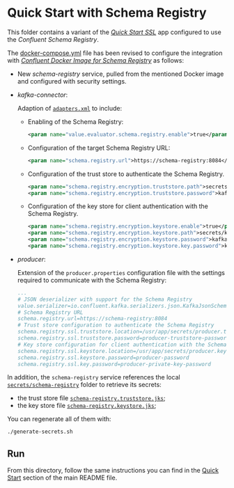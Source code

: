 # Quick Start with Schema Registry

This folder contains a variant of the [_Quick Start SSL_](../quickstart-ssl/README.md#quick-start-ssl) app configured to use the _Confluent Schema Registry_.

The [docker-compose.yml](docker-compose.yml) file has been revised to configure the integration with [_Confluent Docker Image for Schema Registry_](https://hub.docker.com/r/confluentinc/cp-schema-registry) as follows:

- New _schema-registry_ service, pulled from the mentioned Docker image and configured with security settings.
- _kafka-connector_:

  Adaption of [`adapters.xml`](./adapters.xml) to include:
  - Enabling of the Schema Registry:
    ```xml
    <param name="value.evaluator.schema.registry.enable">true</param>
    ```
  - Configuration of the target Schema Registry URL:
    ```xml
    <param name="schema.registry.url">https://schema-registry:8084</param>
    ```
  - Configuration of the trust store to authenticate the Schema Registry.
    ```xml
    <param name="schema.registry.encryption.truststore.path">secrets/kafka-connector.truststore.jks</param>
    <param name="schema.registry.encryption.truststore.password">kafka-connector-truststore-password</param>
    ```
  - Configuration of the key store for client authentication with the Schema Registry.
    ```xml
    <param name="schema.registry.encryption.keystore.enable">true</param>
    <param name="schema.registry.encryption.keystore.path">secrets/kafka-connector.keystore.jks</param>
    <param name="schema.registry.encryption.keystore.password">kafka-connector-password</param>
    <param name="schema.registry.encryption.keystore.key.password">kafka-connector-private-key-password</param>
    ```
- _producer_:

   Extension of the `producer.properties` configuration file with the settings required to communicate with the Schema Registry:
    
   ```yaml
   ...
   # JSON deserializer with support for the Schema Registry
   value.serializer=io.confluent.kafka.serializers.json.KafkaJsonSchemaSerializer
   # Schema Registry URL
   schema.registry.url=https://schema-registry:8084
   # Trust store configuration to authenticate the Schema Registry
   schema.registry.ssl.truststore.location=/usr/app/secrets/producer.truststore.jks
   schema.registry.ssl.truststore.password=producer-truststore-password
   # Key store configuration for client authentication with the Schema Registry
   schema.registry.ssl.keystore.location=/usr/app/secrets/producer.keystore.jks
   schema.registry.ssl.keystore.password=producer-password
   schema.registry.ssl.key.password=producer-private-key-password
   ```  

In addition, the `schema-registry` service references the local [`secrets/schema-registry`](../compose-templates/secrets/schema-registry/) folder to retrieve its secrets:

- the trust store file [`schema-registry.truststore.jks`](../compose-templates/secrets/schema-registry/schema-registry.truststore.jks);
- the key store file [`schema-registry.keystore.jks`](../compose-templates/secrets/schema-registry/schema-registry.keystore.jks);

You can regenerate all of them with:

```sh
./generate-secrets.sh
```

## Run

From this directory, follow the same instructions you can find in the [Quick Start](../../README.md#run) section of the main README file.
